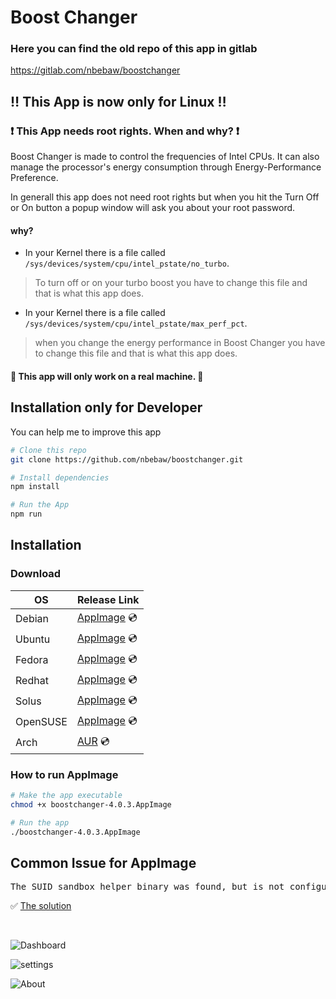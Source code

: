 # Boost Changer
### Here you can find the old repo of this app in gitlab
https://gitlab.com/nbebaw/boostchanger

## :bangbang: This App is now only for Linux :bangbang:

### :heavy_exclamation_mark: This App needs root rights. When and why? :heavy_exclamation_mark:

Boost Changer is made to control the frequencies of Intel CPUs. It can also manage the processor's energy consumption through Energy-Performance Preference.

In generall this app does not need root rights but when you hit the Turn Off or On button a popup window will ask you about your root password.

#### why?

- In your Kernel there is a file called <code>/sys/devices/system/cpu/intel_pstate/no_turbo</code>.
> To turn off or on your turbo boost you have to change this file and that is what this app does.<br>

- In your Kernel there is a file called <code>/sys/devices/system/cpu/intel_pstate/max_perf_pct</code>.
> when you change the energy performance in Boost Changer you have to change this file and that is what this app does.

#### :pushpin: This app will only work on a real machine. :pushpin:
## Installation only for Developer
You can help me to improve this app

```bash
# Clone this repo
git clone https://github.com/nbebaw/boostchanger.git

# Install dependencies
npm install

# Run the App
npm run
```

## Installation
### Download
  
  OS| Release Link |
--- | --- |
Debian | [AppImage](https://github.com/nbebaw/boostchanger/releases/download/v4.0.3/boostchanger-4.0.3.AppImage) :cd: | 
Ubuntu | [AppImage](https://github.com/nbebaw/boostchanger/releases/download/v4.0.3/boostchanger-4.0.3.AppImage) :cd: | 
Fedora | [AppImage](https://github.com/nbebaw/boostchanger/releases/download/v4.0.3/boostchanger-4.0.3.AppImage) :cd: | 
Redhat | [AppImage](https://github.com/nbebaw/boostchanger/releases/download/v4.0.3/boostchanger-4.0.3.AppImage) :cd: | 
Solus | [AppImage](https://github.com/nbebaw/boostchanger/releases/download/v4.0.3/boostchanger-4.0.3.AppImage) :cd: | 
OpenSUSE | [AppImage](https://github.com/nbebaw/boostchanger/releases/download/v4.0.3/boostchanger-4.0.3.AppImage) :cd: | 
Arch | [AUR](https://aur.archlinux.org/packages/boostchanger-git) :cd: | 

### How to run AppImage
```bash
# Make the app executable 
chmod +x boostchanger-4.0.3.AppImage

# Run the app
./boostchanger-4.0.3.AppImage
```

## Common Issue for AppImage
<pre>The SUID sandbox helper binary was found, but is not configured correctly. Rather than run without sandboxing ...</pre>
:white_check_mark: [The solution](https://github.com/nbebaw/boostchanger/issues/1)

<br>

![Dashboard](https://user-images.githubusercontent.com/57049550/105500022-9483ab80-5cc2-11eb-88e1-260d326c0ba0.png)

![settings](https://user-images.githubusercontent.com/57049550/105500026-95b4d880-5cc2-11eb-96f9-0ab83e7ed054.png)

![About](https://user-images.githubusercontent.com/57049550/105500025-95b4d880-5cc2-11eb-9940-7f97a9344080.png)
